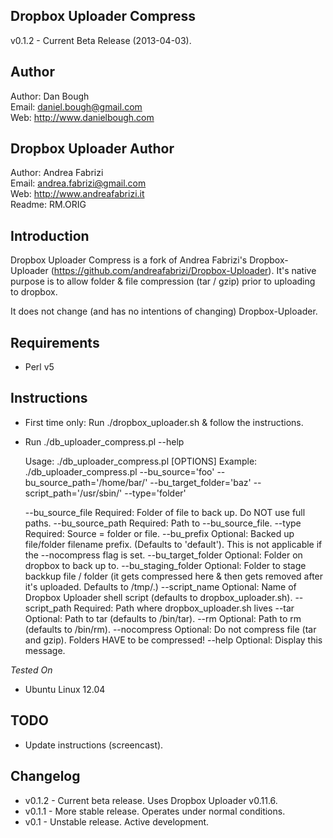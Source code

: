 Dropbox Uploader Compress
-------------------------
v0.1.2 - Current Beta Release (2013-04-03).

Author
------
Author: Dan Bough  
Email:  daniel.bough@gmail.com  
Web:    http://www.danielbough.com  

Dropbox Uploader Author  
-----------------------
Author: Andrea Fabrizi  
Email:  andrea.fabrizi@gmail.com  
Web:    http://www.andreafabrizi.it  
Readme:  RM.ORIG

Introduction
------------
Dropbox Uploader Compress is a fork of Andrea Fabrizi's Dropbox-Uploader (https://github.com/andreafabrizi/Dropbox-Uploader).  It's native purpose is to allow folder & file compression (tar / gzip) prior to uploading to dropbox.  

It does not change (and has no intentions of changing) Dropbox-Uploader.

Requirements
------------
- Perl v5

Instructions
------------
- First time only:  Run ./dropbox_uploader.sh & follow the instructions.
- Run ./db_uploader_compress.pl --help

    Usage:  ./db_uploader_compress.pl [OPTIONS]
    Example:  ./db_uploader_compress.pl --bu_source='foo' --bu_source_path='/home/bar/' --bu_target_folder='baz' --script_path='/usr/sbin/' --type='folder'
    
    --bu_source_file     Required:  Folder of file to back up.  Do NOT use full paths.
    --bu_source_path     Required:  Path to --bu_source_file.
    --type               Required:  Source = folder or file.
    --bu_prefix          Optional:  Backed up file/folder filename prefix. (Defaults to 'default').  This is not applicable if the --nocompress flag is set.
    --bu_target_folder   Optional:  Folder on dropbox to back up to.
    --bu_staging_folder  Optional:  Folder to stage backkup file / folder (it gets compressed here & then gets removed after it's uploaded.  Defaults to /tmp/.)
    --script_name        Optional:  Name of Dropbox Uploader shell script (defaults to dropbox_uploader.sh).
    --script_path        Required:  Path where dropbox_uploader.sh lives
    --tar                Optional:  Path to tar (defaults to /bin/tar).
    --rm                 Optional:  Path to rm (defaults to /bin/rm).
    --nocompress         Optional:  Do not compress file (tar and gzip). Folders HAVE to be compressed!
    --help               Optional:  Display this message.

*Tested On*

- Ubuntu Linux 12.04

TODO
----
- Update instructions (screencast).

Changelog
---------
- v0.1.2 - Current beta release.  Uses Dropbox Uploader v0.11.6.
- v0.1.1 - More stable release.  Operates under normal conditions.
- v0.1 - Unstable release.  Active development.


 